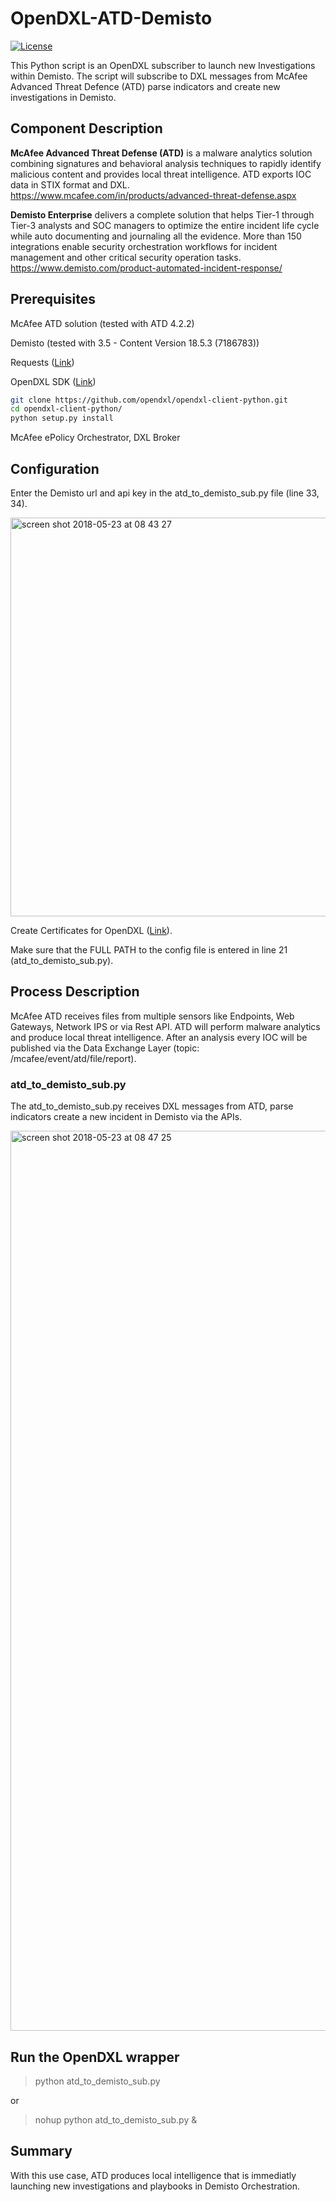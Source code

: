 # OpenDXL-ATD-Demisto
[![License](https://img.shields.io/badge/License-Apache%202.0-blue.svg)](https://opensource.org/licenses/Apache-2.0)

This Python script is an OpenDXL subscriber to launch new Investigations within Demisto. The script will subscribe to DXL messages from McAfee Advanced Threat Defence (ATD) parse indicators and create new investigations in Demisto.

## Component Description

**McAfee Advanced Threat Defense (ATD)** is a malware analytics solution combining signatures and behavioral analysis techniques to rapidly identify malicious content and provides local threat intelligence. ATD exports IOC data in STIX format and DXL.
https://www.mcafee.com/in/products/advanced-threat-defense.aspx

**Demisto Enterprise** delivers a complete solution that helps Tier-1 through Tier-3 analysts and SOC managers to optimize the entire incident life cycle while auto documenting and journaling all the evidence. More than 150 integrations enable security orchestration workflows for incident management and other critical security operation tasks.
https://www.demisto.com/product-automated-incident-response/

## Prerequisites
McAfee ATD solution (tested with ATD 4.2.2)

Demisto (tested with 3.5 - Content Version 18.5.3 (7186783))

Requests ([Link](http://docs.python-requests.org/en/master/user/install/#install))

OpenDXL SDK ([Link](https://github.com/opendxl/opendxl-client-python))
```sh
git clone https://github.com/opendxl/opendxl-client-python.git
cd opendxl-client-python/
python setup.py install
```

McAfee ePolicy Orchestrator, DXL Broker

## Configuration
Enter the Demisto url and api key in the atd_to_demisto_sub.py file (line 33, 34).

<img width="638" alt="screen shot 2018-05-23 at 08 43 27" src="https://user-images.githubusercontent.com/25227268/40407648-6a183bee-5e65-11e8-9ea0-740f8e3c0c0a.png">

Create Certificates for OpenDXL ([Link](https://opendxl.github.io/opendxl-client-python/pydoc/epoexternalcertissuance.html)). 

Make sure that the FULL PATH to the config file is entered in line 21 (atd_to_demisto_sub.py).

## Process Description
McAfee ATD receives files from multiple sensors like Endpoints, Web Gateways, Network IPS or via Rest API. 
ATD will perform malware analytics and produce local threat intelligence. After an analysis every IOC will be published via the Data Exchange Layer (topic: /mcafee/event/atd/file/report). 

### atd_to_demisto_sub.py
The atd_to_demisto_sub.py receives DXL messages from ATD, parse indicators create a new incident in Demisto via the APIs.

<img width="1440" alt="screen shot 2018-05-23 at 08 47 25" src="https://user-images.githubusercontent.com/25227268/40407824-f51322a4-5e65-11e8-9186-623f67b8d5e2.png">

## Run the OpenDXL wrapper
> python atd_to_demisto_sub.py

or

> nohup python atd_to_demisto_sub.py &

## Summary
With this use case, ATD produces local intelligence that is immediatly launching new investigations and playbooks in Demisto Orchestration.
